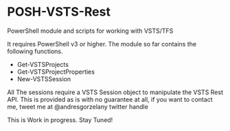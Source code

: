 # POSH-VSTS-Rest
PowerShell module and scripts for working with VSTS/TFS

It requires PowerShell v3 or higher.
The module so far contains the following functions.

   * Get-VSTSProjects
   * Get-VSTSProjectProperties
   * New-VSTSSession

All The sessions require a VSTS Session object to manipulate the VSTS Rest API.
This is provided as is with no guarantee at all, if you want to contact me, tweet me at @andresgorzelany twitter handle

This is Work in progress. Stay Tuned!


